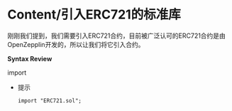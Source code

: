 # Content/引入ERC721的标准库

刚刚我们提到，我们需要引入ERC721合约，目前被广泛认可的ERC721合约是由OpenZepplin开发的，所以让我们将它引入合约。

**Syntax Review**

import

- 提示
    
    ```solidity
    import "ERC721.sol";
    ```